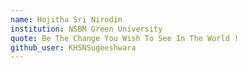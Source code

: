 ```yaml
---
name: Hojitha Sri Nirodin
institution: NSBM Green University
quote: Be The Change You Wish To See In The World !
github_user: KHSNSugeeshwara
---
```

